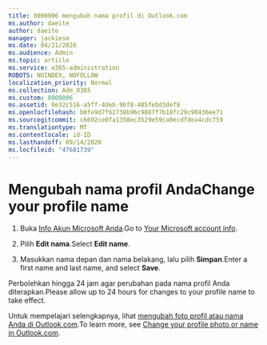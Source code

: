 ```yaml
---
title: 8000006 mengubah nama profil di Outlook.com
ms.author: daeite
author: daeite
manager: jackiesm
ms.date: 04/21/2020
ms.audience: Admin
ms.topic: article
ms.service: o365-administration
ROBOTS: NOINDEX, NOFOLLOW
localization_priority: Normal
ms.collection: Adm_O365
ms.custom: 8000006
ms.assetid: 0e32c516-a5ff-4deb-9bf8-485febd3def8
ms.openlocfilehash: b0fe9d7f62738b96c9887f7b18fc29c90436ee71
ms.sourcegitcommit: c6692ce0fa1358ec3529e59ca0ecdfdea4cdc759
ms.translationtype: MT
ms.contentlocale: id-ID
ms.lasthandoff: 09/14/2020
ms.locfileid: "47681739"
---
```

# <a name="change-your-profile-name"></a><span data-ttu-id="dcafb-102">Mengubah nama profil Anda</span><span class="sxs-lookup"><span data-stu-id="dcafb-102">Change your profile name</span></span>

1. <span data-ttu-id="dcafb-103">Buka [Info Akun Microsoft Anda](https://go.microsoft.com/fwlink/p/?linkid=860841).</span><span class="sxs-lookup"><span data-stu-id="dcafb-103">Go to [Your Microsoft account info](https://go.microsoft.com/fwlink/p/?linkid=860841).</span></span>
    
2. <span data-ttu-id="dcafb-104">Pilih **Edit nama**.</span><span class="sxs-lookup"><span data-stu-id="dcafb-104">Select **Edit name**.</span></span> 
    
3. <span data-ttu-id="dcafb-105">Masukkan nama depan dan nama belakang, lalu pilih **Simpan**.</span><span class="sxs-lookup"><span data-stu-id="dcafb-105">Enter a first name and last name, and select **Save**.</span></span> 
    
<span data-ttu-id="dcafb-106">Perbolehkan hingga 24 jam agar perubahan pada nama profil Anda diterapkan.</span><span class="sxs-lookup"><span data-stu-id="dcafb-106">Please allow up to 24 hours for changes to your profile name to take effect.</span></span>
  
<span data-ttu-id="dcafb-107">Untuk mempelajari selengkapnya, lihat [mengubah foto profil atau nama Anda di Outlook.com](https://go.microsoft.com/fwlink/?linkid=873110).</span><span class="sxs-lookup"><span data-stu-id="dcafb-107">To learn more, see [Change your profile photo or name in Outlook.com](https://go.microsoft.com/fwlink/?linkid=873110).</span></span>
  

